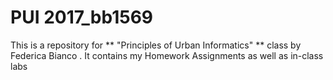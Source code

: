 # PUI 2017_bb1569

This is a repository for ** "Principles of Urban Informatics" ** class by Federica Bianco . It contains my Homework Assignments as well as in-class labs